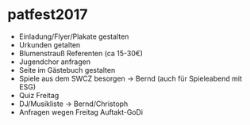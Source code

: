 # patfest2017

- Einladung/Flyer/Plakate gestalten
- Urkunden getalten
- Blumenstrauß Referenten (ca 15-30€)
- Jugendchor anfragen
- Seite im Gästebuch gestalten
- Spiele aus dem SWCZ besorgen -> Bernd (auch für Spieleabend mit ESG)
- Quiz Freitag
- DJ/Musikliste -> Bernd/Christoph
- Anfragen wegen Freitag Auftakt-GoDi
